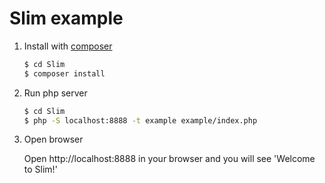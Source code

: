 # Slim example

1. Install with [composer](https://getcomposer.org/)

      ```bash
      $ cd Slim
      $ composer install
      ```

2. Run php server

      ```bash
      $ cd Slim
      $ php -S localhost:8888 -t example example/index.php
      ```

3. Open browser

      Open http://localhost:8888 in your browser and you will see 'Welcome to Slim!'
